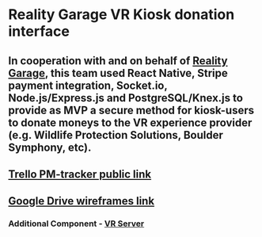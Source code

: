 # Reality Garage VR Kiosk donation interface

## In cooperation with and on behalf of [Reality Garage](http://realitygarage.com/), this team used React Native, Stripe payment integration, Socket.io, Node.js/Express.js and PostgreSQL/Knex.js to provide as MVP a secure method for kiosk-users to donate moneys to the VR experience provider (e.g. Wildlife Protection Solutions, Boulder Symphony, etc).



## [Trello PM-tracker public link](https://trello.com/b/NjV8tJT7/vr-app)
## [Google Drive wireframes link](https://drive.google.com/drive/folders/0BwXfo7CF48C2SjZaU2lRNVhWWFk)

### Additional Component - [VR Server](https://github.com/tasmandrake/vr_server)
